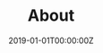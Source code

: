 ---
title: "About"  # Add a page title.
summary: "Hello!"  # Add a page description.
date: "2019-01-01T00:00:00Z"  # Add today's date.
type: "widget_page"  # Page type is a Widget Page
#menu.main:
#    name: "Additional Features"
#    url: "/about/eclipse_mosaic"
#    weight: 10
---